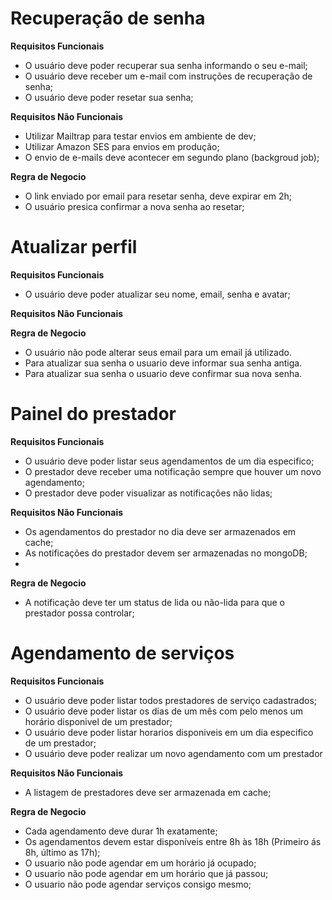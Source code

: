 # Recuperação de senha

**Requisitos Funcionais**

- O usuário deve poder recuperar sua senha informando o seu e-mail;
- O usuário deve receber um e-mail com instruções de recuperação de senha;
- O usuário deve poder resetar sua senha;

**Requisitos Não Funcionais**

- Utilizar Mailtrap para testar envios em ambiente de dev;
- Utilizar Amazon SES para envios em produção;
- O envio de e-mails deve acontecer em segundo plano (backgroud job);

**Regra de Negocio**

- O link enviado por email para resetar senha, deve expirar em 2h;
- O usuário presica confirmar a nova senha ao resetar;

# Atualizar perfil

**Requisitos Funcionais**

- O usuário deve poder atualizar seu nome, email, senha e avatar;

**Requisitos Não Funcionais**

**Regra de Negocio**

- O usuário não pode alterar seus email para um email já utilizado.
- Para atualizar sua senha o usuario deve informar sua senha antiga.
- Para atualizar sua senha o usuario deve confirmar sua nova senha.

# Painel do prestador

**Requisitos Funcionais**

- O usuário deve poder listar seus agendamentos de um dia especifico;
- O prestador deve receber uma notificação sempre que houver um novo agendamento;
- O prestador deve poder visualizar as notificações não lidas;


**Requisitos Não Funcionais**

- Os agendamentos do prestador no dia deve ser armazenados em cache;
- As notificações do prestador devem ser armazenadas no mongoDB;
-

**Regra de Negocio**

- A notificação deve ter um status de lida ou não-lida para que o prestador possa controlar;

# Agendamento de serviços

**Requisitos Funcionais**

- O usuário deve poder listar todos prestadores de serviço cadastrados;
- O usuário deve poder listar os dias de um mês com pelo menos um horário disponivel de um prestador;
-  O usuário deve poder listar horarios disponiveis em um dia especifico de um prestador;
-  O usuário deve poder realizar um novo agendamento com um prestador

**Requisitos Não Funcionais**

- A listagem de prestadores deve ser armazenada em cache;

**Regra de Negocio**

- Cada agendamento deve durar 1h exatamente;
- Os agendamentos devem estar disponíveis entre 8h às 18h (Primeiro ás 8h, último as 17h);
- O usuario não pode agendar em um horário já ocupado;
- O usuario não pode agendar em um horário que já passou;
- O usuario não pode agendar serviços consigo mesmo;
